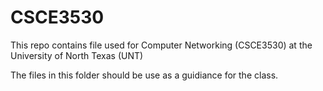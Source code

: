 # CSCE3530
This repo contains file used for Computer Networking (CSCE3530) at the University of North Texas (UNT)

The files in this folder should be use as a guidiance for the class.